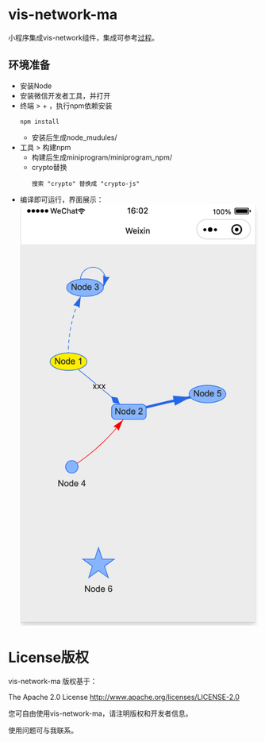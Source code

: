 # vis-network-ma
小程序集成vis-network组件，集成可参考[过程](./miniprogram/lib/README.wx.refactor.md)。

## 环境准备
- 安装Node
- 安装微信开发者工具，并打开
- 终端 > + ，执行npm依赖安装
  ```
  npm install
  ```
  - 安装后生成node_mudules/
- 工具 > 构建npm
  - 构建后生成miniprogram/miniprogram_npm/
  - crypto替换
    ```
    搜索 "crypto" 替换成 "crypto-js"
    ```
- 编译即可运行，界面展示：
  ![image](./images/demo.jpg)

# License版权

vis-network-ma 版权基于：

The Apache 2.0 License http://www.apache.org/licenses/LICENSE-2.0

您可自由使用vis-network-ma，请注明版权和开发者信息。

使用问题可与我联系。
